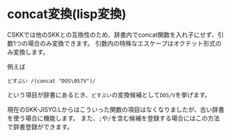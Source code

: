 # concat変換(lisp変換)
CSKKでは他のSKKとの互換性のため、辞書内でconcat関数を入れ子にせず、引数1つの場合のみ変換できます。
引数内の特殊なエスケープはオクテット形式のみ変換します。

例えば

    どすぶい /(concat "DOS\057V")/

という項目が辞書にあるとき、`どすぶい`の変換候補として`DOS/V`を挙げます。

現在のSKK-JISYO.Lからはこういった関数の項目はなくなりましたが、古い辞書を使う場合に機能します。
また、`;`や`/`を含む候補を登録する場合にはこの方法で辞書登録ができます。
